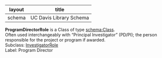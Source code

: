 | layout| title |
| ------------- |:-------------:|
| schema     | UC Davis Library Schema    |

**ProgramDirectorRole** is a Class of type [schema:Class](http://schema.org/Class). <br /> 
Often used interchangeably with “Principal Investigator” (PD/PI); the person responsible for the project or program if awarded. <br /> 
Subclass: [InvestigatorRole](http://vivoweb.org/ontology/core#InvestigatorRole)<br /> Label: Program Director<br /> 
